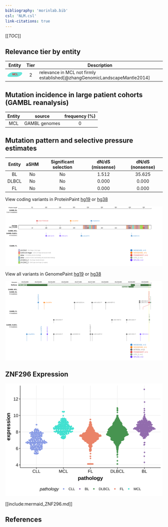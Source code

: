 ```yaml
---
bibliography: 'morinlab.bib'
csl: 'NLM.csl'
link-citations: true
---
```

[[_TOC_]]


## Relevance tier by entity

|Entity|Tier|Description                            |
|:------:|:----:|---------------------------------------|
|![MCL](images/icons/MCL_tier2.png)   |2   |relevance in MCL not firmly established[@zhangGenomicLandscapeMantle2014]|

## Mutation incidence in large patient cohorts (GAMBL reanalysis)

|Entity|source       |frequency (%)|
|:------:|:-------------:|:-------------:|
|MCL   |GAMBL genomes|0            |

## Mutation pattern and selective pressure estimates

|Entity|aSHM|Significant selection|dN/dS (missense)|dN/dS (nonsense)|
|:------:|:----:|:---------------------:|:----------------:|:----------------:|
|BL    |No  |No                   |1.512           |35.625          |
|DLBCL |No  |No                   |0.000           | 0.000          |
|FL    |No  |No                   |0.000           | 0.000          |




View coding variants in ProteinPaint [hg19](https://morinlab.github.io/LLMPP/GAMBL/ZNF296_protein.html)  or [hg38](https://morinlab.github.io/LLMPP/GAMBL/ZNF296_protein_hg38.html)

![](images/proteinpaint/ZNF296_NM_145288.svg)

View all variants in GenomePaint [hg19](https://morinlab.github.io/LLMPP/GAMBL/ZNF296.html)  or [hg38](https://morinlab.github.io/LLMPP/GAMBL/ZNF296_hg38.html)

![](images/proteinpaint/ZNF296.svg)

## ZNF296 Expression
![](images/gene_expression/ZNF296_by_pathology.svg)
<!-- ORIGIN: zhangGenomicLandscapeMantle2014 -->
<!-- MCL: zhangGenomicLandscapeMantle2014 -->

[[include:mermaid_ZNF296.md]]

## References
